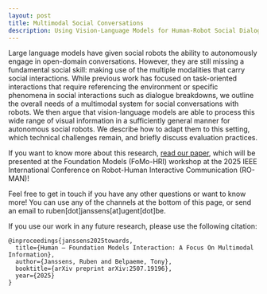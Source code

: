 ```yaml
---
layout: post
title: Multimodal Social Conversations
description: Using Vision-Language Models for Human-Robot Social Dialogue
---
```


Large language models have given social robots the ability to autonomously engage in open-domain conversations. However, they are still missing a fundamental social skill: making use of the multiple modalities that carry social interactions. While previous work has focused on task-oriented interactions that require referencing the environment or specific phenomena in social interactions such as dialogue breakdowns, we outline the overall needs of a multimodal system for social conversations with robots. We then argue that vision-language models are able to process this wide range of visual information in a sufficiently general manner for autonomous social robots. We describe how to adapt them to this setting, which technical challenges remain, and briefly discuss evaluation practices.

If you want to know more about this research, [read our paper](../../multimodal-social-conversations/fomo-multimodal-social-conversations.pdf), which will be presented at the Foundation Models (FoMo-HRI) workshop at the 2025 IEEE International Conference on Robot-Human Interactive Communication (RO-MAN)!

Feel free to get in touch if you have any other questions or want to know more! You can use any of the channels at the bottom of this page, or send an email to ruben[dot]janssens[at]ugent[dot]be.

If you use our work in any future research, please use the following citation:

~~~~
@inproceedings{janssens2025towards,
  title={Human – Foundation Models Interaction: A Focus On Multimodal Information},
  author={Janssens, Ruben and Belpaeme, Tony},
  booktitle={arXiv preprint arXiv:2507.19196},
  year={2025}
}
~~~~